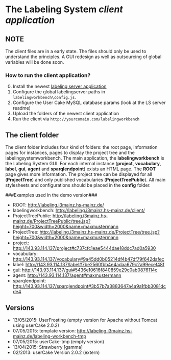 # The Labeling System *client application*

## NOTE

The client files are in a early state. The files should only be used  to understand the principles. A GUI redesign as well as outsourcing of global variables will be done soon.

### How to run the client application?

0. Install the newest [labeling server application](https://github.com/florianthiery/LabelingSystem/tree/master/server)
1. Configure the global labelingserver paths in `labelingworkbench\config.js`.
2. Configure the User Cake MySQL database params (look at the LS server readme)
3. Upload the folders of the newest client application
4. Run the client via `http://yourcomain.com/labelingworkbench`

## The client folder

The client folder includes four kind of folders: the root page, information pages for instances, pages to display the project tree and the labelingsystemworkbench. The main application, the **labelingworkbench** is the Labeling System GUI. For each internal instance (**project**, **vocabulary**, **label**, **gui**, **agent** and **sparqlendpoint**) exists an HTML page. The **ROOT** page gives more information. The project tree can be displayed for all (**ProjectTree**) and only published vocabularies (**ProjectTreePublic**). All main stylesheets and configurations should be placed in the **config** folder.

###Examples used in the demo version###

* ROOT: http://labeling.i3mainz.hs-mainz.de/
* labelingworkbench: http://labeling.i3mainz.hs-mainz.de/client/
* ProjectTreePublic: http://labeling.i3mainz.hs-mainz.de/ProjectTreePublic/tree.jsp?height=700&width=2000&name=maxmustermann
* ProjectTree: http://labeling.i3mainz.hs-mainz.de/ProjectTree/tree.jsp?height=700&width=2000&name=maxmustermann
* project: http://143.93.114.137/project#c737cfc1eae5444dae18ddc7ad0a5930
* vocabulary: http://143.93.114.137/vocabulary#9a45dd0b05214df4b47df79f642dafec
* label: http://143.93.114.137/label#7be2560fbb4e4adaa679c2a99ecef48f
* gui: http://143.93.114.137/gui#5436e10616f840859e29c0ab0876114c
* agent: http://143.93.114.137/agent#maxmustermann
* sparqlendpoint: http://143.93.114.137/sparqlendpoint#3b57b7a3883647a4a9a1fbb3081dcde4

## Versions

* 13/05/2015: UserFrosting (empty version for Apache without Tomcat using userCake 2.0.2)
* 07/05/2015: template version: http://labeling.i3mainz.hs-mainz.de/labeling-workbench-tmp
* 07/05/2015: userCake-tmp (empty version)
* 13/04/2015: Strawberry [gamma]
* 02/2013: userCake Version 2.0.2 (extern)
